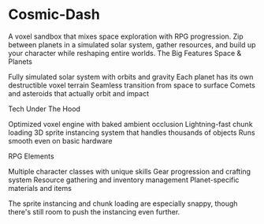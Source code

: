 # Cosmic-Dash
A voxel sandbox that mixes space exploration with RPG progression. Zip between planets in a simulated solar system, gather resources, and build up your character while reshaping entire worlds.
The Big Features
Space & Planets

Fully simulated solar system with orbits and gravity
Each planet has its own destructible voxel terrain
Seamless transition from space to surface
Comets and asteroids that actually orbit and impact

Tech Under The Hood

Optimized voxel engine with baked ambient occlusion
Lightning-fast chunk loading
3D sprite instancing system that handles thousands of objects
Runs smooth even on basic hardware

RPG Elements

Multiple character classes with unique skills
Gear progression and crafting system
Resource gathering and inventory management
Planet-specific materials and items

The sprite instancing and chunk loading are especially snappy, though there's still room to push the instancing even further.
